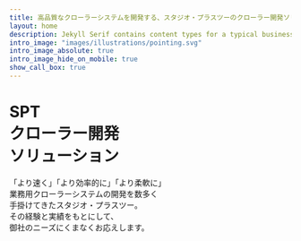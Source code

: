 ```yaml
---
title: 高品質なクローラーシステムを開発する、スタジオ・プラスツーのクローラー開発ソリューション
layout: home
description: Jekyll Serif contains content types for a typical business website. The theme is fully responsive, blazing fast and artfully illustrated.
intro_image: "images/illustrations/pointing.svg"
intro_image_absolute: true
intro_image_hide_on_mobile: true
show_call_box: true
---
```


# SPT<br />クローラー開発<br />ソリューション

「より速く」「より効率的に」「より柔軟に」<br />
業務用クローラーシステムの開発を数多く<br />
手掛けてきたスタジオ・プラスツー。<br />
その経験と実績をもとにして、<br />
御社のニーズにくまなくお応えします。

